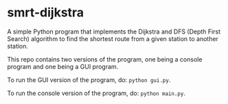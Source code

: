 # smrt-dijkstra
A simple Python program that implements the Dijkstra and DFS (Depth First Search) algorithm to find the shortest route from a given station to another station.

This repo contains two versions of the program, one being a console program and one being a GUI program. 

To run the GUI version of the program, do:
`python gui.py`.

To run the console version of the program, do:
`python main.py`.
